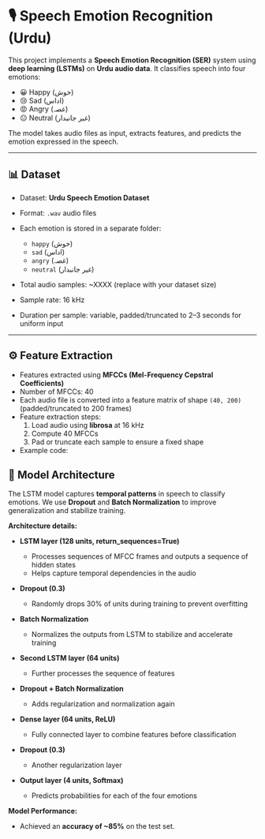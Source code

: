 # 🎙️ Speech Emotion Recognition (Urdu)

This project implements a **Speech Emotion Recognition (SER)** system using **deep learning (LSTMs)** on **Urdu audio data**. It classifies speech into four emotions:

- 😀 Happy (خوش)  
- 😢 Sad (اداس)  
- 😡 Angry (غصہ)  
- 😐 Neutral (غیر جانبدار)  

The model takes audio files as input, extracts features, and predicts the emotion expressed in the speech.

---

## 📊 Dataset
- Dataset: **Urdu Speech Emotion Dataset**  
- Format: `.wav` audio files  
- Each emotion is stored in a separate folder:
  - `happy` (خوش)  
  - `sad` (اداس)  
  - `angry` (غصہ)  
  - `neutral` (غیر جانبدار)  

- Total audio samples: ~XXXX (replace with your dataset size)  
- Sample rate: 16 kHz  
- Duration per sample: variable, padded/truncated to 2–3 seconds for uniform input

---

## ⚙️ Feature Extraction
- Features extracted using **MFCCs (Mel-Frequency Cepstral Coefficients)**  
- Number of MFCCs: 40  
- Each audio file is converted into a feature matrix of shape `(40, 200)` (padded/truncated to 200 frames)  
- Feature extraction steps:
  1. Load audio using **librosa** at 16 kHz
  2. Compute 40 MFCCs
  3. Pad or truncate each sample to ensure a fixed shape
- Example code:

## 🧠 Model Architecture

The LSTM model captures **temporal patterns** in speech to classify emotions. We use **Dropout** and **Batch Normalization** to improve generalization and stabilize training.

**Architecture details:**

- **LSTM layer (128 units, return_sequences=True)**  
  - Processes sequences of MFCC frames and outputs a sequence of hidden states  
  - Helps capture temporal dependencies in the audio  

- **Dropout (0.3)**  
  - Randomly drops 30% of units during training to prevent overfitting  

- **Batch Normalization**  
  - Normalizes the outputs from LSTM to stabilize and accelerate training  

- **Second LSTM layer (64 units)**  
  - Further processes the sequence of features  

- **Dropout + Batch Normalization**  
  - Adds regularization and normalization again  

- **Dense layer (64 units, ReLU)**  
  - Fully connected layer to combine features before classification  

- **Dropout (0.3)**  
  - Another regularization layer  

- **Output layer (4 units, Softmax)**  
  - Predicts probabilities for each of the four emotions
  
**Model Performance:**  
- Achieved an **accuracy of ~85%** on the test set.
